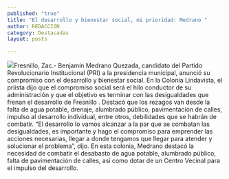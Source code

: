 ```yaml
---
published: "true"
title: "El desarrollo y bienestar social, mi prioridad: Medrano "
author: REDACCION
category: Destacadas
layout: posts

---
```


![](http://i.imgur.com/wYfPLwpm.jpg)Fresnillo, Zac.- Benjamín Medrano Quezada, candidato del Partido Revolucionario Institucional (PRI) a la presidencia municipal, anunció su compromiso con el desarrollo y bienestar social.
En la Colonia Lindavista, el priista dijo que el compromiso social será el hilo conductor de su administración y que el objetivo es terminar con las desigualdades que frenan el desarrollo de Fresnillo .
Destacó que los rezagos van desde la falta de agua potable, drenaje, alumbrado público, pavimentación de calles, impulso al desarrollo individual, entre otros, debilidades que se habrán de combatir.
“El desarrollo lo vamos alcanzar a la par que se combatan las desigualdades, es importante y hago el compromiso para emprender las acciones necesarias, llegar a donde tengamos que llegar para atender y solucionar el problema”, dijo.
En esta colonia, Medrano destacó la necesidad de combatir el desabasto de agua potable, alumbrado público, falta de pavimentación de calles, así como dotar de un Centro Vecinal para el impulso del desarrollo.
